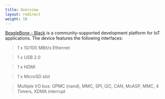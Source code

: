 ```yaml
---
title: Overview
layout: redirect
weight: 10
---
```


[BeagleBone - Black](https://beagleboard.org/black) is a  community-supported development platform for IoT applications. The device features the following interfaces:

> 1 x 10/100 MBit/s Ethernet

> 1 x USB 2.0
 
> 1 x HDMI

> 1 x MicroSD slot

> Multiple I/O bus: GPMC (nand), MMC, SPI, I2C, CAN, McASP, MMC, 4 Timers, XDMA interrupt

